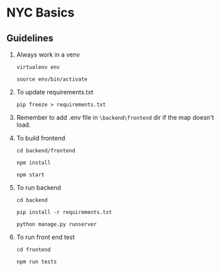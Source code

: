 # NYC Basics

## Guidelines
1. Always work in a venv

    ```virtualenv env```

    ```source env/bin/activate```

2. To update requirements.txt

    ```pip freeze > requirements.txt```

3. Remember to add .env file in ```\backend\frontend``` dir if the map doesn't load.

4. To build frontend

    ```cd backend/frontend```

    ```npm install```

    ```npm start```

5. To run backend

    ```cd backend```

    ```pip install -r requirements.txt```

    ```python manage.py runserver```

6. To run front end test

    ```cd frontend```

    ```npm run tests```

